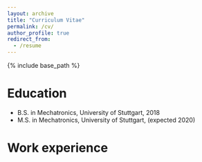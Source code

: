 ```yaml
---
layout: archive
title: "Curriculum Vitae"
permalink: /cv/
author_profile: true
redirect_from:
  - /resume
---
```


{% include base_path %}

Education
======
* B.S. in Mechatronics, University of Stuttgart, 2018
* M.S. in Mechatronics, University of Stuttgart, (expected 2020)

Work experience
======